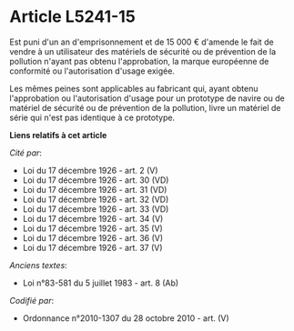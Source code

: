 # Article L5241-15

Est puni d'un an d'emprisonnement et de 15 000 € d'amende le fait de vendre à un utilisateur des matériels de sécurité ou de
prévention de la pollution n'ayant pas obtenu l'approbation, la marque européenne de conformité ou l'autorisation d'usage
exigée.

Les mêmes peines sont applicables au fabricant qui, ayant obtenu l'approbation ou l'autorisation d'usage pour un prototype de
navire ou de matériel de sécurité ou de prévention de la pollution, livre un matériel de série qui n'est pas identique à ce
prototype.

**Liens relatifs à cet article**

_Cité par_:

  - Loi du 17 décembre 1926 - art. 2 (V)
  - Loi du 17 décembre 1926 - art. 30 (VD)
  - Loi du 17 décembre 1926 - art. 31 (VD)
  - Loi du 17 décembre 1926 - art. 32 (VD)
  - Loi du 17 décembre 1926 - art. 33 (VD)
  - Loi du 17 décembre 1926 - art. 34 (V)
  - Loi du 17 décembre 1926 - art. 35 (V)
  - Loi du 17 décembre 1926 - art. 36 (V)
  - Loi du 17 décembre 1926 - art. 37 (V)

_Anciens textes_:

  - Loi n°83-581 du 5 juillet 1983 - art. 8 (Ab)

_Codifié par_:

  - Ordonnance n°2010-1307 du 28 octobre 2010 - art. (V)
